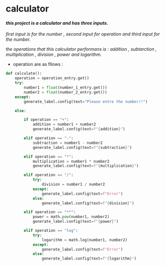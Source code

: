 # calculator
#### *this project is a calculator and has three inputs.*

*first input is for the number , second input for operation and third input for the number.*

*the operations that this calculator performans is : addition , subtarction , multiplication , division , power and 
logarithm.*

+ operation are as fllows :

```python
def calculate():
    operation = operation_entry.get()
    try:
        number1 = float(number_1_entry.get())
        number2 = float(number_2_entry.get())
    except:
        generate_label.config(text="Please entre the number!!")

    else:

        if operation == "+":
            addition = number1 + number2
            generate_label.config(text=f"{addition}")

        elif operation == "-":
            subtraction = number1 - number2
            generate_label.config(text=f"{subtraction}")

        elif operation == "*":
            multiplication = number1 * number2
            generate_label.config(text=f"{multiplication}")

        elif operation == "/":
            try:
                division = number1 / number2
            except:
                generate_label.config(text=f"Error")
            else:
                generate_label.config(text=f"{division}")

        elif operation == "**":
            power = math.pow(number1, number2)
            generate_label.config(text=f"{power}")

        elif operation == "log":
            try:
                logarithm = math.log(number1, number2)
            except:
                generate_label.config(text=f"Error")
            else:
                generate_label.config(text=f"{logarithm}")
```